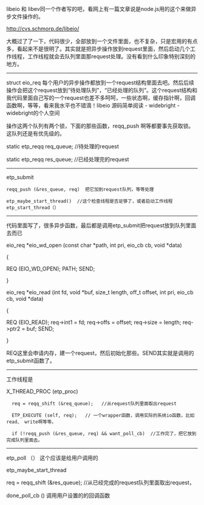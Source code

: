 libeio    和 libev同一个作者写的吧，看网上有一篇文章说是node.js用的这个来做异步文件操作的。

http://cvs.schmorp.de/libeio/

 

大概过了了一下，代码很少，全部放到一个文件里面，也不复杂，只是宏用的有点多，看起来不是很明了。其实就是把异步操作放到request里面，然后启动几个工作线程，工作线程就会去队列里面那request处理。没有看到什么印象特别深刻的地方。

 

------------------------------

struct eio_req  每个用户的异步操作都放到一个request结构里面去吧。然后后续操作会把这个request放到“待处理队列”，“已经处理的队列”。这个request结构和我代码里面自己写的一个request也差不多呵呵，一些状态啊，缓存指针啊，回调函数啊，等等，看来我水平也不错滴！libeio 源码简单阅读 - widebright - widebright的个人空间

 

 

操作这两个队列有两个锁，下面的那些函数，reqq_push 啊等都要事先获取锁。这队列还是有优先级的。

 

static etp_reqq req_queue;   //待处理的request

static etp_reqq res_queue;   //已经处理完的request

--------------------------------------

etp_submit

    reqq_push (&res_queue, req)  把它加到request队列，等等处理

    etp_maybe_start_thread()  //这个检查线程是否足够了，或者启动工作线程etp_start_thread（）

 

---------------------------------------

代码里面写了，很多异步函数，最后都是调用etp_submit把request放到队列里面去而已 

eio_req *eio_wd_open (const char *path, int pri, eio_cb cb, void *data)

{

REQ (EIO_WD_OPEN); PATH; SEND;

}

eio_req *eio_read (int fd, void *buf, size_t length, off_t offset, int pri, eio_cb cb, void *data)

{

REQ (EIO_READ); req->int1 = fd; req->offs = offset; req->size = length; req->ptr2 = buf; SEND;

}

 

REQ这里会申请内存，建一个request，然后初始化那些。SEND其实就是调用的etp_submit函数了。

--------------------------------------

工作线程是

X_THREAD_PROC (etp_proc) 

      req = reqq_shift (&req_queue);   //从request队列里面取出request

      ETP_EXECUTE (self, req);   // 一个wrapper函数，调用实际的系统io函数，比如read、 write啊等等。

      if (!reqq_push (&res_queue, req) && want_poll_cb)  //工作完了，把它放到完成队列里面去。

 

---------------------------------

etp_poll （）   这个应该是给用户调用的

   etp_maybe_start_thread        

   req = reqq_shift (&res_queue);    //从已经完成的request队列里面取出request，

   done_poll_cb () 调用用户设置的的回调函数
